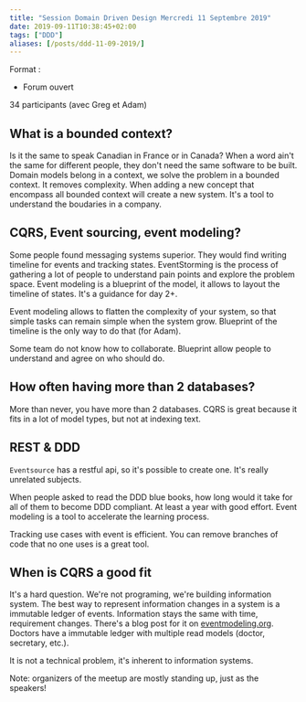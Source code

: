 ```yaml
---
title: "Session Domain Driven Design Mercredi 11 Septembre 2019"
date: 2019-09-11T10:38:45+02:00
tags: ["DDD"]
aliases: [/posts/ddd-11-09-2019/]
---
```


Format :

- Forum ouvert

34 participants (avec Greg et Adam)

## What is a bounded context?

Is it the same to speak Canadian in France or in Canada? When a word
ain't the same for different people, they don't need the same software
to be built. Domain models belong in a context, we solve the problem in
a bounded context. It removes complexity. When adding a new concept that
encompass all bounded context will create a new system. It's a tool to
understand the boudaries in a company.

## CQRS, Event sourcing, event modeling?

Some people found messaging systems superior. They would find writing
timeline for events and tracking states. EventStorming is the process
of gathering a lot of people to understand pain points and explore the
problem space. Event modeling is a blueprint of the model, it allows to
layout the timeline of states. It's a guidance for day 2+.

Event modeling allows to flatten the complexity of your system, so that
simple tasks can remain simple when the system grow. Blueprint of the
timeline is the only way to do that (for Adam).

Some team do not know how to collaborate. Blueprint allow people to
understand and agree on who should do.

## How often having more than 2 databases?

More than never, you have more than 2 databases. CQRS is great because
it fits in a lot of model types, but not at indexing text.

## REST & DDD

`Eventsource` has a restful api, so it's possible to create one. It's
really unrelated subjects.

When people asked to read the DDD blue books, how long would it take
for all of them to become DDD compliant. At least a year with good
effort. Event modeling is a tool to accelerate the learning process.

Tracking use cases with event is efficient. You can remove branches of
code that no one uses is a great tool.

## When is CQRS a good fit

It's a hard question. We're not programing, we're building
information system. The best way to represent information changes
in a system is a immutable ledger of events. Information stays the
same with time, requirement changes. There's a blog post for it on
[eventmodeling.org](eventmodeling.org). Doctors have a immutable ledger
with multiple read models (doctor, secretary, etc.).

It is not a technical problem, it's inherent to information systems.

Note: organizers of the meetup are mostly standing up, just as the
speakers!

